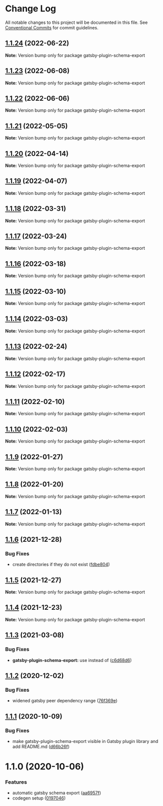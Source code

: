 # Change Log

All notable changes to this project will be documented in this file.
See [Conventional Commits](https://conventionalcommits.org) for commit guidelines.

## [1.1.24](https://github.com/AmazeeLabs/silverback-mono/compare/gatsby-plugin-schema-export@1.1.23...gatsby-plugin-schema-export@1.1.24) (2022-06-22)

**Note:** Version bump only for package gatsby-plugin-schema-export





## [1.1.23](https://github.com/AmazeeLabs/silverback-mono/compare/gatsby-plugin-schema-export@1.1.22...gatsby-plugin-schema-export@1.1.23) (2022-06-08)

**Note:** Version bump only for package gatsby-plugin-schema-export





## [1.1.22](https://github.com/AmazeeLabs/silverback-mono/compare/gatsby-plugin-schema-export@1.1.21...gatsby-plugin-schema-export@1.1.22) (2022-06-06)

**Note:** Version bump only for package gatsby-plugin-schema-export





## [1.1.21](https://github.com/AmazeeLabs/silverback-mono/compare/gatsby-plugin-schema-export@1.1.20...gatsby-plugin-schema-export@1.1.21) (2022-05-05)

**Note:** Version bump only for package gatsby-plugin-schema-export





## [1.1.20](https://github.com/AmazeeLabs/silverback-mono/compare/gatsby-plugin-schema-export@1.1.19...gatsby-plugin-schema-export@1.1.20) (2022-04-14)

**Note:** Version bump only for package gatsby-plugin-schema-export





## [1.1.19](https://github.com/AmazeeLabs/silverback-mono/compare/gatsby-plugin-schema-export@1.1.18...gatsby-plugin-schema-export@1.1.19) (2022-04-07)

**Note:** Version bump only for package gatsby-plugin-schema-export





## [1.1.18](https://github.com/AmazeeLabs/silverback-mono/compare/gatsby-plugin-schema-export@1.1.17...gatsby-plugin-schema-export@1.1.18) (2022-03-31)

**Note:** Version bump only for package gatsby-plugin-schema-export





## [1.1.17](https://github.com/AmazeeLabs/silverback-mono/compare/gatsby-plugin-schema-export@1.1.16...gatsby-plugin-schema-export@1.1.17) (2022-03-24)

**Note:** Version bump only for package gatsby-plugin-schema-export





## [1.1.16](https://github.com/AmazeeLabs/silverback-mono/compare/gatsby-plugin-schema-export@1.1.15...gatsby-plugin-schema-export@1.1.16) (2022-03-18)

**Note:** Version bump only for package gatsby-plugin-schema-export





## [1.1.15](https://github.com/AmazeeLabs/silverback-mono/compare/gatsby-plugin-schema-export@1.1.14...gatsby-plugin-schema-export@1.1.15) (2022-03-10)

**Note:** Version bump only for package gatsby-plugin-schema-export





## [1.1.14](https://github.com/AmazeeLabs/silverback-mono/compare/gatsby-plugin-schema-export@1.1.13...gatsby-plugin-schema-export@1.1.14) (2022-03-03)

**Note:** Version bump only for package gatsby-plugin-schema-export





## [1.1.13](https://github.com/AmazeeLabs/silverback-mono/compare/gatsby-plugin-schema-export@1.1.12...gatsby-plugin-schema-export@1.1.13) (2022-02-24)

**Note:** Version bump only for package gatsby-plugin-schema-export





## [1.1.12](https://github.com/AmazeeLabs/silverback-mono/compare/gatsby-plugin-schema-export@1.1.11...gatsby-plugin-schema-export@1.1.12) (2022-02-17)

**Note:** Version bump only for package gatsby-plugin-schema-export





## [1.1.11](https://github.com/AmazeeLabs/silverback-mono/compare/gatsby-plugin-schema-export@1.1.10...gatsby-plugin-schema-export@1.1.11) (2022-02-10)

**Note:** Version bump only for package gatsby-plugin-schema-export





## [1.1.10](https://github.com/AmazeeLabs/silverback-mono/compare/gatsby-plugin-schema-export@1.1.9...gatsby-plugin-schema-export@1.1.10) (2022-02-03)

**Note:** Version bump only for package gatsby-plugin-schema-export





## [1.1.9](https://github.com/AmazeeLabs/silverback-mono/compare/gatsby-plugin-schema-export@1.1.8...gatsby-plugin-schema-export@1.1.9) (2022-01-27)

**Note:** Version bump only for package gatsby-plugin-schema-export





## [1.1.8](https://github.com/AmazeeLabs/silverback-mono/compare/gatsby-plugin-schema-export@1.1.7...gatsby-plugin-schema-export@1.1.8) (2022-01-20)

**Note:** Version bump only for package gatsby-plugin-schema-export





## [1.1.7](https://github.com/AmazeeLabs/silverback-mono/compare/gatsby-plugin-schema-export@1.1.6...gatsby-plugin-schema-export@1.1.7) (2022-01-13)

**Note:** Version bump only for package gatsby-plugin-schema-export





## [1.1.6](https://github.com/AmazeeLabs/silverback-mono/compare/gatsby-plugin-schema-export@1.1.5...gatsby-plugin-schema-export@1.1.6) (2021-12-28)


### Bug Fixes

* create directories if they do not exist ([fdbe804](https://github.com/AmazeeLabs/silverback-mono/commit/fdbe8044df7e51cc0f182c53be8ed44699767b9a))





## [1.1.5](https://github.com/AmazeeLabs/silverback-mono/compare/gatsby-plugin-schema-export@1.1.4...gatsby-plugin-schema-export@1.1.5) (2021-12-27)

**Note:** Version bump only for package gatsby-plugin-schema-export





## [1.1.4](https://github.com/AmazeeLabs/silverback-mono/compare/gatsby-plugin-schema-export@1.1.3...gatsby-plugin-schema-export@1.1.4) (2021-12-23)

**Note:** Version bump only for package gatsby-plugin-schema-export





## [1.1.3](https://github.com/AmazeeLabs/silverback-mono/compare/gatsby-plugin-schema-export@1.1.2...gatsby-plugin-schema-export@1.1.3) (2021-03-08)


### Bug Fixes

* **gatsby-plugin-schema-export:** use  instead of ([c6d68d6](https://github.com/AmazeeLabs/silverback-mono/commit/c6d68d659b82f4feb741ddfa8f85a08a667255ea))





## [1.1.2](https://github.com/AmazeeLabs/silverback-mono/compare/gatsby-plugin-schema-export@1.1.1...gatsby-plugin-schema-export@1.1.2) (2020-12-02)


### Bug Fixes

* widened gatsby peer dependency range ([76f369e](https://github.com/AmazeeLabs/silverback-mono/commit/76f369e71cc6e02562c3a9f991b8769c9c3da4bc))





## [1.1.1](https://github.com/AmazeeLabs/silverback-mono/compare/gatsby-plugin-schema-export@1.1.0...gatsby-plugin-schema-export@1.1.1) (2020-10-09)


### Bug Fixes

* make gatsby-plugin-schema-export visible in Gatsby plugin library and add README.md ([d66b26f](https://github.com/AmazeeLabs/silverback-mono/commit/d66b26f16a9cc943dfa1f0c9be0320e18c773e5c))





# 1.1.0 (2020-10-06)


### Features

* automatic gatsby schema export ([aa6957f](https://github.com/AmazeeLabs/silverback-mono/commit/aa6957f84a3c04df67c0b846a42ebc4b96e6541e))
* codegen setup ([0197046](https://github.com/AmazeeLabs/silverback-mono/commit/0197046fa2421cc53e72454aba0a9d4e4ff59aa7))
